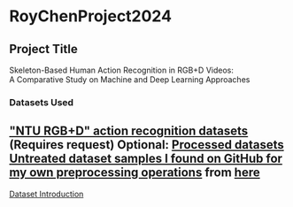 # RoyChenProject2024

## Project Title
Skeleton-Based Human Action Recognition in RGB+D Videos:  
A Comparative Study on Machine and Deep Learning Approaches

### Datasets Used
["NTU RGB+D" action recognition datasets](https://rose1.ntu.edu.sg/dataset/actionRecognition/) (Requires request)
Optional: [Processed datasets](https://github.com/houjun0322/PaddleVideo/blob/develop/docs/zh-CN/dataset/ntu-rgbd.md#%E6%95%B0%E6%8D%AE%E9%9B%86%E4%BB%8B%E7%BB%8D)
[Untreated dataset samples I found on GitHub for my own preprocessing operations](datasets/S001C001P001R001A001.skeleton) from [here](https://github.com/shahroudy/NTURGB-D)
---
[Dataset Introduction](dataset/dataset_intro.md)